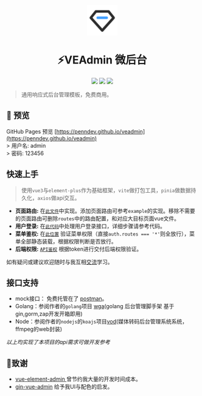 <div align="center">
    <img src="https://raw.githubusercontent.com/penndev/veadmin/main/public/logo.svg" height="80px">
    <h1>⚡️VEAdmin 微后台</h1>
    <img src="https://img.shields.io/github/stars/penndev/veadmin" />
    <img src="https://img.shields.io/github/languages/code-size/penndev/veadmin" />
    <img src="https://img.shields.io/github/license/penndev/veadmin" />
</div>

> 通用响应式后台管理模板，免费商用。

## 🎉 预览
GitHub Pages 预览 [https://penndev.github.io/veadmin](https://penndev.github.io/veadmin) <br>
\> 用户名: admin <br>
\> 密码: 123456 

## 快速上手

> 使用`vue3`与`element-plus`作为基础框架，`vite`做打包工具，`pinia`做数据持久化，`axios`做api交互。

- **页面路由:** 在[`此文件`](https://github.com/penndev/veadmin/blob/main/src/router/index.js#L56)中实现。添加页面路由可参考`example`的实现。移除不需要的页面路由可删除`routes`中的路由配置，和对应大目标页面vue文件。
- **用户登录:** 在[`此代码`](https://github.com/penndev/veadmin/blob/main/src/views/login.vue#L161)中处理用户登录接口，详细步骤请参考代码。
- **菜单鉴权:** 在[`此位置`](https://github.com/penndev/veadmin/blob/main/src/router/auth.js#L30) 验证菜单权限（直接`auth.routes === '*'`则全放行），菜单全部静态装载，根据权限判断是否放行。
- **后端权限:** [`API鉴权`](https://github.com/penndev/veadmin/blob/main/src/utils/request.js#L20) 根据token进行交付后端权限验证。

如有疑问或建议欢迎随时与我互相[交流](mailto:pennilessfor@gmail.com?subject=veadmin)学习。

## 接口支持
- mock接口： 免费托管在了 [postman](https://www.postman.com/)。
- Golang：参阅作者的`golang`项目 [wga](https://github.com/penndev/wga)(golang 后台管理脚手架 基于gin,gorm,zap开发开箱即用)
- Node：参阅作者的`nodejs`的`koajs`项目[vod](https://github.com/penndev/vod)(媒体转码后台管理系统系统，ffmpeg的web封装)

*以上均实现了本项目的api需求可做开发参考*

## 🙏致谢
- [vue-element-admin ](https://github.com/PanJiaChen/vue-element-admin) 曾节约我大量的开发时间成本。
- [gin-vue-admin](https://github.com/flipped-aurora/gin-vue-admin) 给予我UI与配色的启发。
